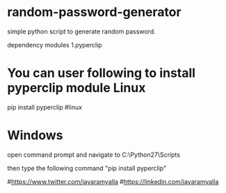 # random-password-generator
simple python script to generate random password.

dependency modules 
1.pyperclip 

You can user following to install pyperclip module
Linux
=======
pip install pyperclip #linux

Windows
=======

open command prompt and navigate to C:\Python27\Scripts

then type the following command "pip install pyperclip"




#https://www.twitter.com/jayaramyalla
#https://linkedin.com/jayaramyalla
